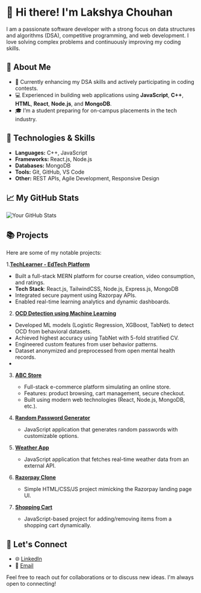 # 👋 Hi there! I'm Lakshya Chouhan

I am a passionate software developer with a strong focus on data structures and algorithms (DSA), competitive programming, and web development. I love solving complex problems and continuously improving my coding skills.

## 🚀 About Me

- 🌱 Currently enhancing my DSA skills and actively participating in coding contests.
- 💻 Experienced in building web applications using **JavaScript**, **C++**, **HTML**, **React**, **Node.js**, and **MongoDB**.
- 🎓 I’m a student preparing for on-campus placements in the tech industry.

## 🔧 Technologies & Skills

- **Languages:** C++, JavaScript
- **Frameworks:** React.js, Node.js
- **Databases:** MongoDB
- **Tools:** Git, GitHub, VS Code
- **Other:** REST APIs, Agile Development, Responsive Design

## 📈 My GitHub Stats

![Your GitHub Stats](https://github-readme-stats.vercel.app/api?username=lakshyachouhan&show_icons=true&theme=radical)

## 📚 Projects

Here are some of my notable projects:

1.**[TechLearner - EdTech Platform](https://github.com/lakshyachouhan/TechLearner)**  
   - Built a full-stack MERN platform for course creation, video consumption, and ratings.  
   - **Tech Stack**: React.js, TailwindCSS, Node.js, Express.js, MongoDB  
   - Integrated secure payment using Razorpay APIs.  
   - Enabled real-time learning analytics and dynamic dashboards.

2.  **[OCD Detection using Machine Learning](https://github.com/lakshyachouhan/ocd-ai-ml)**  
   - Developed ML models (Logistic Regression, XGBoost, TabNet) to detect OCD from behavioral datasets.  
   - Achieved highest accuracy using TabNet with 5-fold stratified CV.  
   - Engineered custom features from user behavior patterns.  
   - Dataset anonymized and preprocessed from open mental health records.
   - 
3. **[ABC Store](https://github.com/lakshyachouhan/Shopping-Cart)**  
   - Full-stack e-commerce platform simulating an online store.  
   - Features: product browsing, cart management, secure checkout.  
   - Built using modern web technologies (React, Node.js, MongoDB, etc.).

4. **[Random Password Generator](https://github.com/lakshyachouhan/Random-Password-Generator)**  
   - JavaScript application that generates random passwords with customizable options.

5. **[Weather App](https://github.com/lakshyachouhan/Weather-App)**  
   - JavaScript application that fetches real-time weather data from an external API.

6. **[Razorpay Clone](https://github.com/lakshyachouhan/Razorpay-Clone)**  
   - Simple HTML/CSS/JS project mimicking the Razorpay landing page UI.

7. **[Shopping Cart](https://github.com/lakshyachouhan/Shopping-Cart)**  
   - JavaScript-based project for adding/removing items from a shopping cart dynamically.

## 🤝 Let's Connect

- 🌐 [LinkedIn](https://www.linkedin.com/in/lakshya-chouhan-301898256)
- 📧 [Email](mailto:ritikchouhan596@gmai.com)

Feel free to reach out for collaborations or to discuss new ideas. I'm always open to connecting!
